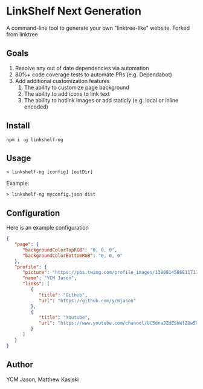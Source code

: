 # LinkShelf Next Generation

A command-line tool to generate your own "linktree-like" website. Forked from linktree

## Goals
1. Resolve any out of date dependencies via automation
2. 80%+ code coverage tests to automate PRs (e.g. Dependabot)
3. Add additional customization features
   1. The ability to customize page background
   2. The ability to add icons to link text
   3. The ability to hotlink images or add staticly (e.g. local or inline encoded)


## Install

```
npm i -g linkshelf-ng
```

## Usage

```
> linkshelf-ng [config] [outDir]
```

Example:

```
> linkshelf-ng myconfig.json dist
```

## Configuration

Here is an example configuration

```json
{
   "page": {
      "backgroundColorTopRGB": "0, 0, 0",
      "backgroundColorBottomRGB": "0, 0, 0"
   },
   "profile": {
      "picture": "https://pbs.twimg.com/profile_images/1380814586811711492/INwiwIpB_400x400.jpg",
      "name": "YCM Jason",
      "links": [
         {
            "title": "Github",
            "url": "https://github.com/ycmjason"
         },
         {
            "title": "Youtube",
            "url": "https://www.youtube.com/channel/UC5dnaJZdEShWfZOwSCXNGcA"
         }
      ]
   }
}
```

## Author

YCM Jason, Matthew Kasiski
